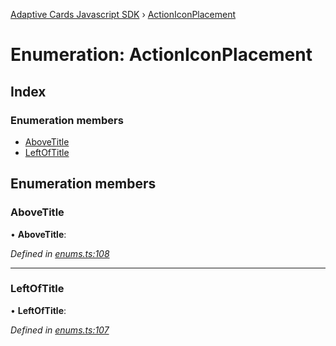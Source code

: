 [Adaptive Cards Javascript SDK](../README.md) › [ActionIconPlacement](actioniconplacement.md)

# Enumeration: ActionIconPlacement

## Index

### Enumeration members

* [AboveTitle](actioniconplacement.md#abovetitle)
* [LeftOfTitle](actioniconplacement.md#leftoftitle)

## Enumeration members

###  AboveTitle

• **AboveTitle**:

*Defined in [enums.ts:108](https://github.com/microsoft/AdaptiveCards/blob/8588bd5ad/source/nodejs/adaptivecards/src/enums.ts#L108)*

___

###  LeftOfTitle

• **LeftOfTitle**:

*Defined in [enums.ts:107](https://github.com/microsoft/AdaptiveCards/blob/8588bd5ad/source/nodejs/adaptivecards/src/enums.ts#L107)*
